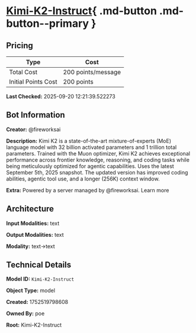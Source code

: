 # [Kimi-K2-Instruct](https://poe.com/Kimi-K2-Instruct){ .md-button .md-button--primary }

## Pricing

| Type | Cost |
|------|------|
| Total Cost | 200 points/message |
| Initial Points Cost | 200 points |

**Last Checked:** 2025-09-20 12:21:39.522273


## Bot Information

**Creator:** @fireworksai

**Description:** Kimi K2 is a state-of-the-art mixture-of-experts (MoE) language model with 32 billion activated parameters and 1 trillion total parameters. Trained with the Muon optimizer, Kimi K2 achieves exceptional performance across frontier knowledge, reasoning, and coding tasks while being meticulously optimized for agentic capabilities. Uses the latest September 5th, 2025 snapshot. The updated version has improved coding abilities, agentic tool use, and a longer (256K) context window.

**Extra:** Powered by a server managed by @fireworksai. Learn more


## Architecture

**Input Modalities:** text

**Output Modalities:** text

**Modality:** text->text


## Technical Details

**Model ID:** `Kimi-K2-Instruct`

**Object Type:** model

**Created:** 1752519798608

**Owned By:** poe

**Root:** Kimi-K2-Instruct
